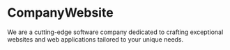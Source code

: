 # CompanyWebsite
We are a cutting-edge software company dedicated to crafting exceptional websites and web applications tailored to your unique needs.
